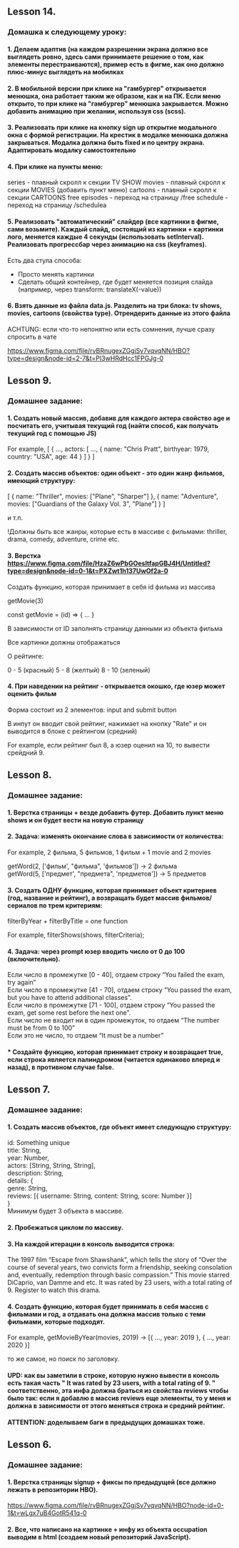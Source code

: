 ## Lesson 14.
### Домашка к следующему уроку:

#### 1. Делаем адаптив (на каждом разрешении экрана должно все выглядеть ровно, здесь сами принимаете решение о том, как элементы перестраиваются), пример есть в фигме, как оно должно плюс-минус выглядеть на мобилках

#### 2. В мобильной версии при клике на "гамбургер" открывается менюшка, она работает таким же образом, как и на ПК. Если меню открыто, то при клике на "гамбургер" менюшка закрывается. Можно добавить анимацию при желании, используя css (scss).

#### 3. Реализовать при клике на кнопку sign up открытие модального окна с формой регистрации. На крестик в модалке менюшка должна закрываться. Модалка должна быть fixed и по центру экрана. Адаптировать модалку самостоятельно

#### 4. При клике на пункты меню:

series - плавный скролл к секции TV SHOW
movies - плавный скролл к секции MOVIES
(добавить пункт меню) cartoons - плавный скролл к секции CARTOONS
free episodes - переход на страницу /free
schedule - переход на страницу /scheduleа

#### 5. Реализовать "автоматический" слайдер (все картинки в фигме, сами возьмите). Каждый слайд, состоящий из картинки + картинки лого, меняется каждые 4 секунды (использовать setInterval). Реализовать прогрессбар через анимацию на css (keyframes). 

Есть два стула способа: 

- Просто менять картинки
- Сделать общий контейнер, где будет меняется позиция слайда (например, через transform: translateX(-value))

#### 6. Взять данные из файла data.js. Разделить на три блока: tv shows, movies, cartoons (свойства type). Отрендерить данные из этого файла

AСHTUNG: если что-то непонятно или есть сомнения, лучше сразу спросить в чате

https://www.figma.com/file/rvBRnugexZGgjSv7vqvqNN/HBO?type=design&node-id=2-7&t=PI3wHRdHcc1FPGJg-0


## Lesson 9.
### Домашнее задание:
#### 1. Создать новый массив, добавив для каждого актера свойство age и посчитать его, учитывая текущий год (найти способ, как получать текущий год с помощью JS)

For example, [
  {
    ...,
    actors: [
      ...,
      {
        name: "Chris Pratt",
        birthyear: 1979,
        country: "USA",
        age: 44
      }
    ]
  }
]

#### 2. Создать массив объектов: один объект - это один жанр фильмов, имеющий структуру:
[
  {
    name: "Thriller",
    movies: ["Plane", "Sharper"]
  },
  {
    name: "Adventure",
    movies: ["Guardians of the Galaxy Vol. 3", "Plane"]
  }
]

и т.п.

!Должны быть все жанры, которые есть в массиве с фильмами: thriller, drama, comedy, adventure, crime etc.

#### 3. Верстка https://www.figma.com/file/HzaZ6wPbGOesItfapGBJ4H/Untitled?type=design&node-id=0-1&t=PXZwt1h137UwOf2a-0

Создать функцию, которая принимает в себя id фильма из массива

getMovie(3)

const getMovie = (id) => { ... }

В зависимости от ID заполнять страницу данными из объекта фильма

Все картинки должны отображаться

О рейтинге:

0 - 5 (красный)
5 - 8 (желтый)
8 - 10 (зеленый)

#### 4. При наведении на рейтинг - открывается окошко, где юзер может оценить фильм
Форма состоит из 2 элементов: input and submit button

В инпут он вводит свой рейтинг, нажимает на кнопку "Rate" и он выводится в блоке с рейтингом (средний)

For example, если рейтинг был 8, а юзер оценил на 10, то вывести срейдний 9.

## Lesson 8.
### Домашнее задание:
#### 1. Верстка страницы + везде добавить футер. Добавить пункт меню shows и он будет вести на новую страницу
#### 2. Задача: изменять окончание слова в зависимости от количества:<br> 
For example, 2 фильма, 5 фильмов, 1 фильм + 1 movie and 2 movies<br>

getWord(2, ['фильм', "фильма", 'фильмов']) -> 2 фильма<br>
getWord(5, ['предмет', "предмета", 'предметов']) -> 5 предметов<br>

#### 3. Создать ОДНУ функцию, которая принимает объект критериев (год, название и рейтинг),  a возвращать будет массив фильмов/сериалов по трем критериям:<br>

filterByYear + filterByTitle = one function<br>

For example, filterShows(shows, filterCriteria);<br>

#### 4.  Задача: через prompt юзер вводить число от 0 до 100 (включительно).<br>
Если число в промежутке [0 - 40], отдаем строку “You failed the exam, try again”<br>
Если число в промежутке [41 - 70], отдаем строку “You passed the exam, but you have to attend additional classes”.<br>
Если число в промежутке [71 - 100], отдаем строку “You passed the exam, get some rest before the next one”.<br>
Если число не входит ни в один промежуток, то отдаем “The number must be from 0 to 100”<br>
Если это не число, то отдаем “It must be a number”<br>

#### * Создайте функцию, которая принимает строку и возвращает true, если строка является палиндромом (читается одинаково вперед и назад), в противном случае false.


## Lesson 7. 
### Домашнее задание:
#### 1. Создать массив объектов, где объект имеет следующую структуру: 
id: Something unique<br>
title: String,<br>
year: Number, <br>
actors: [String, String, String],<br>
description: String,<br>
details: {<br>
   genre: String,<br>
   reviews: [{ username: String, content: String, score: Number }]<br>
}<br>
Минимум будет 3 объекта в массиве.

#### 2. Пробежаться циклом по массиву. 
#### 3. На каждой итерации в консоль выводится строка:

The 1997 film “Escape from Shawshank”, which tells the story of “Over the course of several years, two convicts form a friendship, seeking consolation and, eventually,
redemption through basic compassion.” This movie starred DiCaprio, van Damme and etc. It was rated by 23 users, with a total rating of 9. Register to watch this drama.

#### 4. Создать функцию, которая будет принимать в себя массив с фильмами и год, а отдавать она должна массив только с теми фильмами, которые подходят.

  For example, getMovieByYear(movies, 2019) -> [{ …, year: 2019 }, { …, year: 2020 }]

  то же самое, но поиск по заголовку.
#### UPD: как вы заметили в строке, которую нужно вывести в консоль есть такая часть " It was rated by 23 users, with a total rating of 9. " соответственно, эта инфа должна браться из свойства reviews чтобы было так: если я добавлю в массив reviews еще элементы, то у меня и должна в зависимости от этого меняться строка и средний рейтинг.

#### ATTENTION: доделываем баги в предыдущих домашках тоже.


## Lesson 6. 
### Домашнее задание:
#### 1. Верстка страницы signup + фиксы по предыдущей (все должно лежать в репозитории HBO).
  https://www.figma.com/file/rvBRnugexZGgjSv7vqvqNN/HBO?node-id=0-1&t=wLgx7uB4GotR541q-0 
#### 2. Все, что написано на картинке + инфу из объекта occupation выводим в html (создаем новый репозиторий JavaScript).
